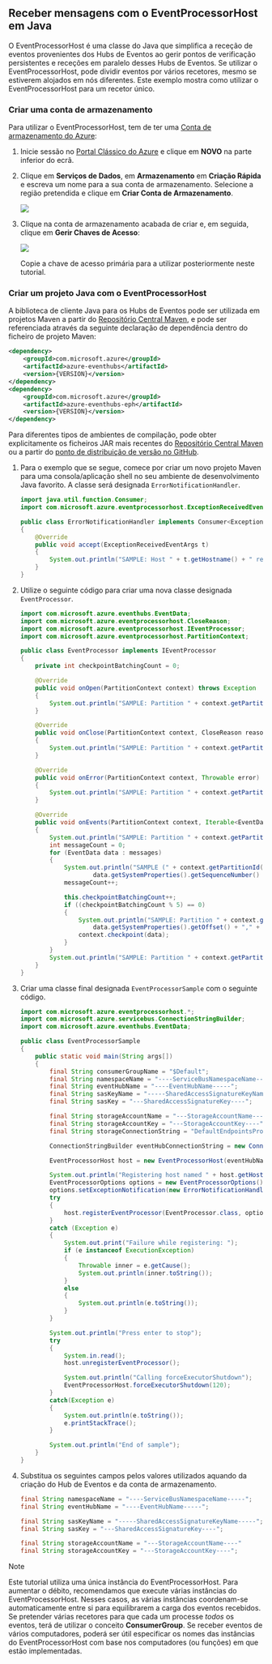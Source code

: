 ## <a name="receive-messages-with-eventprocessorhost-in-java"></a>Receber mensagens com o EventProcessorHost em Java
O EventProcessorHost é uma classe do Java que simplifica a receção de eventos provenientes dos Hubs de Eventos ao gerir pontos de verificação persistentes e receções em paralelo desses Hubs de Eventos. Se utilizar o EventProcessorHost, pode dividir eventos por vários recetores, mesmo se estiverem alojados em nós diferentes. Este exemplo mostra como utilizar o EventProcessorHost para um recetor único.

### <a name="create-a-storage-account"></a>Criar uma conta de armazenamento
Para utilizar o EventProcessorHost, tem de ter uma [Conta de armazenamento do Azure][Conta de armazenamento do Azure]:

1. Inicie sessão no [Portal Clássico do Azure][Portal Clássico do Azure] e clique em **NOVO** na parte inferior do ecrã.
2. Clique em **Serviços de Dados**, em **Armazenamento** em **Criação Rápida** e escreva um nome para a sua conta de armazenamento. Selecione a região pretendida e clique em **Criar Conta de Armazenamento**.
   
    ![][11]
3. Clique na conta de armazenamento acabada de criar e, em seguida, clique em **Gerir Chaves de Acesso**:
   
    ![][12]
   
    Copie a chave de acesso primária para a utilizar posteriormente neste tutorial.

### <a name="create-a-java-project-using-the-eventprocessor-host"></a>Criar um projeto Java com o EventProcessorHost
A biblioteca de cliente Java para os Hubs de Eventos pode ser utilizada em projetos Maven a partir do [Repositório Central Maven][Pacote Maven], e pode ser referenciada através da seguinte declaração de dependência dentro do ficheiro de projeto Maven:    

```XML
<dependency>
    <groupId>com.microsoft.azure</groupId>
    <artifactId>azure-eventhubs</artifactId>
    <version>{VERSION}</version>
</dependency>
<dependency>
    <groupId>com.microsoft.azure</groupId>
    <artifactId>azure-eventhubs-eph</artifactId>
    <version>{VERSION}</version>
</dependency>
```

Para diferentes tipos de ambientes de compilação, pode obter explicitamente os ficheiros JAR mais recentes do [Repositório Central Maven][Pacote Maven] ou a partir do [ponto de distribuição de versão no GitHub](https://github.com/Azure/azure-event-hubs/releases).  

1. Para o exemplo que se segue, comece por criar um novo projeto Maven para uma consola/aplicação shell no seu ambiente de desenvolvimento Java favorito. A classe será designada ```ErrorNotificationHandler```.     
   
    ```Java
    import java.util.function.Consumer;
    import com.microsoft.azure.eventprocessorhost.ExceptionReceivedEventArgs;
   
    public class ErrorNotificationHandler implements Consumer<ExceptionReceivedEventArgs>
    {
        @Override
        public void accept(ExceptionReceivedEventArgs t)
        {
            System.out.println("SAMPLE: Host " + t.getHostname() + " received general error notification during " + t.getAction() + ": " + t.getException().toString());
        }
    }
    ```
2. Utilize o seguinte código para criar uma nova classe designada ```EventProcessor```.
   
    ```Java
    import com.microsoft.azure.eventhubs.EventData;
    import com.microsoft.azure.eventprocessorhost.CloseReason;
    import com.microsoft.azure.eventprocessorhost.IEventProcessor;
    import com.microsoft.azure.eventprocessorhost.PartitionContext;
   
    public class EventProcessor implements IEventProcessor
    {
        private int checkpointBatchingCount = 0;
   
        @Override
        public void onOpen(PartitionContext context) throws Exception
        {
            System.out.println("SAMPLE: Partition " + context.getPartitionId() + " is opening");
        }
   
        @Override
        public void onClose(PartitionContext context, CloseReason reason) throws Exception
        {
            System.out.println("SAMPLE: Partition " + context.getPartitionId() + " is closing for reason " + reason.toString());
        }
   
        @Override
        public void onError(PartitionContext context, Throwable error)
        {
            System.out.println("SAMPLE: Partition " + context.getPartitionId() + " onError: " + error.toString());
        }
   
        @Override
        public void onEvents(PartitionContext context, Iterable<EventData> messages) throws Exception
        {
            System.out.println("SAMPLE: Partition " + context.getPartitionId() + " got message batch");
            int messageCount = 0;
            for (EventData data : messages)
            {
                System.out.println("SAMPLE (" + context.getPartitionId() + "," + data.getSystemProperties().getOffset() + "," +
                        data.getSystemProperties().getSequenceNumber() + "): " + new String(data.getBody(), "UTF8"));
                messageCount++;
   
                this.checkpointBatchingCount++;
                if ((checkpointBatchingCount % 5) == 0)
                {
                    System.out.println("SAMPLE: Partition " + context.getPartitionId() + " checkpointing at " +
                        data.getSystemProperties().getOffset() + "," + data.getSystemProperties().getSequenceNumber());
                    context.checkpoint(data);
                }
            }
            System.out.println("SAMPLE: Partition " + context.getPartitionId() + " batch size was " + messageCount + " for host " + context.getOwner());
        }
    }
    ```
3. Criar uma classe final designada ```EventProcessorSample``` com o seguinte código.
   
    ```Java
    import com.microsoft.azure.eventprocessorhost.*;
    import com.microsoft.azure.servicebus.ConnectionStringBuilder;
    import com.microsoft.azure.eventhubs.EventData;
   
    public class EventProcessorSample
    {
        public static void main(String args[])
        {
            final String consumerGroupName = "$Default";
            final String namespaceName = "----ServiceBusNamespaceName-----";
            final String eventHubName = "----EventHubName-----";
            final String sasKeyName = "-----SharedAccessSignatureKeyName-----";
            final String sasKey = "---SharedAccessSignatureKey----";
   
            final String storageAccountName = "---StorageAccountName----";
            final String storageAccountKey = "---StorageAccountKey----";
            final String storageConnectionString = "DefaultEndpointsProtocol=https;AccountName=" + storageAccountName + ";AccountKey=" + storageAccountKey;
   
            ConnectionStringBuilder eventHubConnectionString = new ConnectionStringBuilder(namespaceName, eventHubName, sasKeyName, sasKey);
   
            EventProcessorHost host = new EventProcessorHost(eventHubName, consumerGroupName, eventHubConnectionString.toString(), storageConnectionString);
   
            System.out.println("Registering host named " + host.getHostName());
            EventProcessorOptions options = new EventProcessorOptions();
            options.setExceptionNotification(new ErrorNotificationHandler());
            try
            {
                host.registerEventProcessor(EventProcessor.class, options).get();
            }
            catch (Exception e)
            {
                System.out.print("Failure while registering: ");
                if (e instanceof ExecutionException)
                {
                    Throwable inner = e.getCause();
                    System.out.println(inner.toString());
                }
                else
                {
                    System.out.println(e.toString());
                }
            }
   
            System.out.println("Press enter to stop");
            try
            {
                System.in.read();
                host.unregisterEventProcessor();
   
                System.out.println("Calling forceExecutorShutdown");
                EventProcessorHost.forceExecutorShutdown(120);
            }
            catch(Exception e)
            {
                System.out.println(e.toString());
                e.printStackTrace();
            }
   
            System.out.println("End of sample");
        }
    }
    ```
4. Substitua os seguintes campos pelos valores utilizados aquando da criação do Hub de Eventos e da conta de armazenamento.
   
    ```Java
    final String namespaceName = "----ServiceBusNamespaceName-----";
    final String eventHubName = "----EventHubName-----";
   
    final String sasKeyName = "-----SharedAccessSignatureKeyName-----";
    final String sasKey = "---SharedAccessSignatureKey----";
   
    final String storageAccountName = "---StorageAccountName----"
    final String storageAccountKey = "---StorageAccountKey----";
    ```

> [!NOTE]
> Este tutorial utiliza uma única instância do EventProcessorHost. Para aumentar o débito, recomendamos que execute várias instâncias do EventProcessorHost. Nesses casos, as várias instâncias coordenam-se automaticamente entre si para equilibrarem a carga dos eventos recebidos. Se pretender várias recetores para que cada um processe *todos* os eventos, terá de utilizar o conceito **ConsumerGroup**. Se receber eventos de vários computadores, poderá ser útil especificar os nomes das instâncias do EventProcessorHost com base nos computadores (ou funções) em que estão implementadas.
> 
> 

<!-- Links -->
[Event Hubs Overview (Descrição Geral dos Hubs de Eventos)]: ../articles/event-hubs/event-hubs-overview.md
[Conta de armazenamento do Azure]: ../articles/storage/storage-create-storage-account.md
[Portal Clássico do Azure]: http://manage.windowsazure.com
[Pacote Maven]: https://search.maven.org/#search%7Cga%7C1%7Ca%3A%22azure-eventhubs-eph%22

<!-- Images -->
[11]: ./media/service-bus-event-hubs-get-started-receive-ephjava/create-eph-csharp2.png
[12]: ./media/service-bus-event-hubs-get-started-receive-ephjava/create-eph-csharp3.png



<!--HONumber=Nov16_HO4-->


